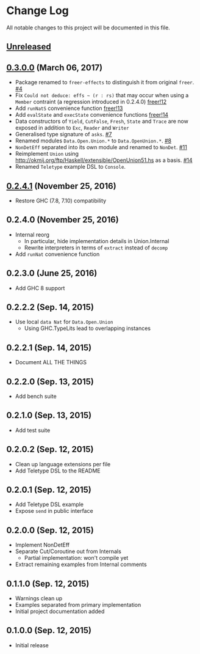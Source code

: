 # Change Log

All notable changes to this project will be documented in this file.

## [Unreleased]

## [0.3.0.0] (March 06, 2017)

* Package renamed to `freer-effects` to distinguish it from original `freer`.
  [#4](https://github.com/IxpertaSolutions/freer-effects/issues/4)
* Fix `Could not deduce: effs ~ (r : rs)` that may occur when using
  a `Member` contraint (a regression introduced in 0.2.4.0)
  [freer!12](https://gitlab.com/queertypes/freer/merge_requests/12)
* Add `runNatS` convenience function
  [freer!13](https://gitlab.com/queertypes/freer/merge_requests/13)
* Add `evalState` and `execState` convenience functions
  [freer!14](https://gitlab.com/queertypes/freer/merge_requests/14)
* Data constructors of `Yield`, `CutFalse`, `Fresh`, `State` and `Trace`
  are now exposed in addition to `Exc`, `Reader` and `Writer`
* Generalised type signature of `asks`.
  [#7](https://github.com/IxpertaSolutions/freer-effects/issues/7)
* Renamed modules `Data.Open.Union.*` to `Data.OpenUnion.*`.
  [#8](https://github.com/IxpertaSolutions/freer-effects/issues/8)
* `NonDetEff` separated into its own module and renamed to `NonDet`.
  [#11](https://github.com/IxpertaSolutions/freer-effects/issues/11)
* Reimplement `Union` using
  <http://okmij.org/ftp/Haskell/extensible/OpenUnion51.hs> as a basis.
  [#14](https://github.com/IxpertaSolutions/freer-effects/issues/14)
* Renamed `Teletype` example DSL to `Console`.

## [0.2.4.1] (November 25, 2016)

* Restore GHC (7.8, 7.10) compatibility

## 0.2.4.0 (November 25, 2016)

* Internal reorg
  * In particular, hide implementation details in Union.Internal
  * Rewrite interpreters in terms of `extract` instead of `decomp`
* Add `runNat` convenience function

## 0.2.3.0 (June 25, 2016)

* Add GHC 8 support

## 0.2.2.2 (Sep. 14, 2015)

* Use local `data Nat` for `Data.Open.Union`
  * Using GHC.TypeLits lead to overlapping instances

## 0.2.2.1 (Sep. 14, 2015)

* Document ALL THE THINGS

## 0.2.2.0 (Sep. 13, 2015)

* Add bench suite

## 0.2.1.0 (Sep. 13, 2015)

* Add test suite

## 0.2.0.2 (Sep. 12, 2015)

* Clean up language extensions per file
* Add Teletype DSL to the README

## 0.2.0.1 (Sep. 12, 2015)

* Add Teletype DSL example
* Expose `send` in public interface

## 0.2.0.0 (Sep. 12, 2015)

* Implement NonDetEff
* Separate Cut/Coroutine out from Internals
  * Partial implementation: won't compile yet
* Extract remaining examples from Internal comments

## 0.1.1.0 (Sep. 12, 2015)

* Warnings clean up
* Examples separated from primary implementation
* Initial project documentation added

## 0.1.0.0 (Sep. 12, 2015)

* Initial release

[Unreleased]: https://github.com/IxpertaSolutions/freer/compare/0.3.0.0...HEAD
[0.3.0.0]: https://github.com/IxpertaSolutions/freer/compare/0.2.4.1...0.3.0.0
[0.2.4.1]: https://github.com/IxpertaSolutions/freer/compare/0.2.4.0...0.2.4.1
